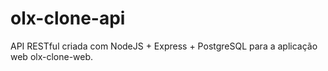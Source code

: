 # olx-clone-api
API RESTful criada com NodeJS + Express + PostgreSQL para a aplicação web olx-clone-web.
